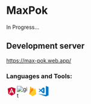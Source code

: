 # MaxPok

In Progress...

## Development server

https://max-pok.web.app/

### Languages and Tools:
<img align="left" alt="angular" width="28px" src="https://raw.githubusercontent.com/github/explore/80688e429a7d4ef2fca1e82350fe8e3517d3494d/topics/angular/angular.png" />
<img align="left" alt="git" width="28px" src="https://git-scm.com/images/logos/downloads/Git-Icon-1788C.png" />
<img align="left" alt="firebase" width="28px" src="https://raw.githubusercontent.com/github/explore/80688e429a7d4ef2fca1e82350fe8e3517d3494d/topics/firebase/firebase.png" />
<img align="left" alt="Visual Studio Code" width="28px" src="https://raw.githubusercontent.com/github/explore/80688e429a7d4ef2fca1e82350fe8e3517d3494d/topics/visual-studio-code/visual-studio-code.png" />
